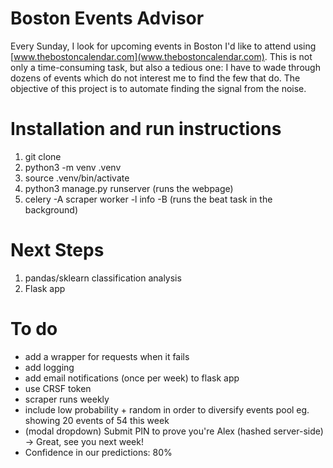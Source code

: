 # Boston Events Advisor

Every Sunday, I look for upcoming events in Boston I'd like to attend using [www.thebostoncalendar.com](www.thebostoncalendar.com). This is not only a time-consuming task, but also a tedious one: I have to wade through dozens of events which do not interest me to find the few that do. The objective of this project is to automate finding the signal from the noise.

# Installation and run instructions

1. git clone <repo>
2. python3 -m venv .venv
3. source .venv/bin/activate
4. python3 manage.py runserver (runs the webpage)
5. celery -A scraper worker -l info -B (runs the beat task in the background)

# Next Steps

1. pandas/sklearn classification analysis 
2. Flask app

# To do

* add a wrapper for requests when it fails
* add logging
* add email notifications (once per week) to flask app
* use CRSF token
* scraper runs weekly
* include low probability + random in order to diversify events pool eg. showing 20 events of 54 this week
* (modal dropdown) Submit PIN to prove you're Alex (hashed server-side) -> Great, see you next week!
* Confidence in our predictions: 80%